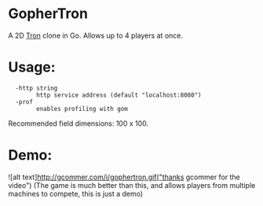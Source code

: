 GopherTron
==========

A 2D [Tron](https://en.wikipedia.org/wiki/Tron_(video_game)) clone in Go. Allows up to 4 players at once. 
# Usage:
```
  -http string
    	http service address (default "localhost:8080")
  -prof
    	enables profiling with gom
```

Recommended field dimensions: 100 x 100.

# Demo:
![alt text]http://gcommer.com/i/gophertron.gif("thanks gcommer for the video")
(The game is much better than this, and allows players from multiple machines to compete, this is just a demo)
